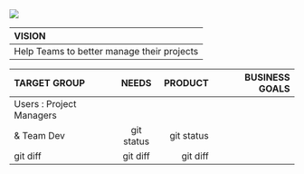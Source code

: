 

<img src="https://github.com/herkane/taskfa/blob/main/src/main/resources/com/example/taskfa/media/logo.png?raw=true">



|                     VISION                    |
| :---                                          | 
|  Help Teams to better manage their projects   |

|       TARGET GROUP       |      NEEDS     |    PRODUCT    | BUSINESS GOALS |
| :---                     |     :---:      |          ---: |           ---: |
| Users : Project Managers
|  & Team Dev              | git status     | git status    |                |
| git diff     | git diff       | git diff      |                |

